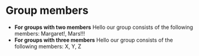 # Group members

* **For groups with two members** Hello our group consists of the following members: Margaret!, Mars!!!
* **For groups with three members** Hello our group consists of the following members: X, Y, Z
